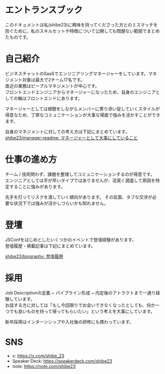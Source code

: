 # エントランスブック

このドキュメントは私(shibe23)に興味を持ってくださった方とのミスマッチを防ぐために、私のスキルセットや特徴について公開しても問題ない範囲でまとめたものです。

# 自己紹介

ビジネスチャットのSaaSでエンジニアリングマネージャーをしています。マネジメント対象は最大で2チーム17名です。  
直近の業務はピープルマネジメントが中心です。  
フロントエンドエンジニアからマネージャーになったため、自身のエンジニアとしての軸はフロントエンドにあります。

マネージャーとしては傾聴をしながらメンバーに寄り添い促していくスタイルが得意なため、丁寧なコミュニケーションが大事な場面で強みを活かすことができます。

自身のマネジメントに対しての考え方は下記にまとめています。  
[shibe23/manager-readme: マネージャーとして大事にしていること](https://github.com/shibe23/manager-readme)

# 仕事の進め方
チーム / 技術問わず、課題を整理してコミュニケーションするのが得意です。  
エンジニアとしては手が早いタイプではありませんが、泥臭く調査して原因を特定することに強みがあります。

先手を打ってリスクを潰していく傾向があります。
その反面、タフな交渉が必要な状況下では強みが活かしづらいかも知れません。

# 登壇
JSConfをはじめとしたいくつかのイベントで登壇経験があります。  
登壇履歴・掲載記事は下記にまとめています。

[shibe23/biography: 登壇履歴](https://github.com/shibe23/biography/blob/main/presentations.md)

# 採用
Job Descriptionの定義 ~ パイプライン形成 ~ 内定後のアトラクトまで一通り経験しています。  
お話する方に対しては「もし今回限りでお会いできなくなったとしても、何か一つでも良いものを持って帰ってもらいたい」という考えを大事にしています。

新卒採用はインターンシップや入社後の研修にも携わっています。

# SNS
- x: https://x.com/shibe_23
- Speaker Deck: https://speakerdeck.com/shibe23
- note: https://note.com/shibe23

